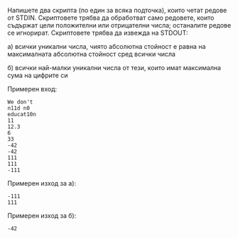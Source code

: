 Напишете два скрипта (по един за всяка подточка), които четат редове от STDIN. Скриптовете трябва да обработват само редовете, които съдържат цели положителни или отрицателни числа;
останалите редове се игнорират. Скриптовете трябва да извежда на STDOUT:

  а) всички уникални числа, чиято абсолютна стойност е равна на максималната абсолютна стойност сред всички числа
  
  б) всички най-малки уникални числа от тези, които имат максимална сума на цифрите си

Примерен вход:
```
We don't
n11d n0
educat10n
11
12.3
6
33
-42
-42
111
111
-111
```

Примерен изход за а):
```
-111
111
```

Примерен изход за б):
```
-42
```

